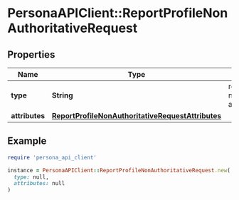# PersonaAPIClient::ReportProfileNonAuthoritativeRequest

## Properties

| Name | Type | Description | Notes |
| ---- | ---- | ----------- | ----- |
| **type** | **String** | report/profile-non-authoritative | [optional] |
| **attributes** | [**ReportProfileNonAuthoritativeRequestAttributes**](ReportProfileNonAuthoritativeRequestAttributes.md) |  |  |

## Example

```ruby
require 'persona_api_client'

instance = PersonaAPIClient::ReportProfileNonAuthoritativeRequest.new(
  type: null,
  attributes: null
)
```

